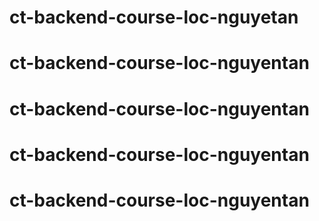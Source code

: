 # ct-backend-course-loc-nguyetan
# ct-backend-course-loc-nguyentan
# ct-backend-course-loc-nguyentan
# ct-backend-course-loc-nguyentan
# ct-backend-course-loc-nguyentan
